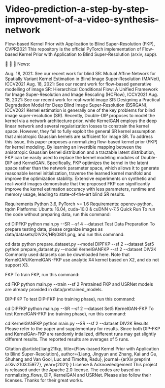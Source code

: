 # Video-prediction-a-step-by-step-improvement-of-a-video-synthesis-network
Flow-based Kernel Prior with Application to Blind Super-Resolution (FKP), CVPR2021
This repository is the official PyTorch implementation of Flow-based Kernel Prior with Application to Blind Super-Resolution (arxiv, supp).

🚀 🚀 🚀 News:

Aug. 18, 2021: See our recent work for blind SR: Mutual Affine Network for Spatially Variant Kernel Estimation in Blind Image Super-Resolution (MANet), ICCV2021
Aug. 18, 2021: See our recent work for flow-based generative modelling of image SR: Hierarchical Conditional Flow: A Unified Framework for Image Super-Resolution and Image Rescaling (HCFlow), ICCV2021
Aug. 18, 2021: See our recent work for real-world image SR: Designing a Practical Degradation Model for Deep Blind Image Super-Resolution (BSRGAN), ICCV2021
Kernel estimation is generally one of the key problems for blind image super-resolution (SR). Recently, Double-DIP proposes to model the kernel via a network architecture prior, while KernelGAN employs the deep linear network and several regularization losses to constrain the kernel space. However, they fail to fully exploit the general SR kernel assumption that anisotropic Gaussian kernels are sufficient for image SR. To address this issue, this paper proposes a normalizing flow-based kernel prior (FKP) for kernel modeling. By learning an invertible mapping between the anisotropic Gaussian kernel distribution and a tractable latent distribution, FKP can be easily used to replace the kernel modeling modules of Double-DIP and KernelGAN. Specifically, FKP optimizes the kernel in the latent space rather than the network parameter space, which allows it to generate reasonable kernel initialization, traverse the learned kernel manifold and improve the optimization stability. Extensive experiments on synthetic and real-world images demonstrate that the proposed FKP can significantly improve the kernel estimation accuracy with less parameters, runtime and memory usage, leading to state-of-the-art blind SR results.



Requirements
Python 3.6, PyTorch >= 1.6
Requirements: opencv-python, tqdm
Platforms: Ubuntu 16.04, cuda-10.0 & cuDNN v-7.5
Quick Run
To run the code without preparing data, run this command:

cd DIPFKP
python main.py --SR --sf 4 --dataset Test
Data Preparation
To prepare testing data, please organize images as data/datasets/DIV2K/HR/0801.png, and run this command:

cd data
python prepare_dataset.py --model DIPFKP --sf 2 --dataset Set5
python prepare_dataset.py --model KernelGANFKP --sf 2 --dataset DIV2K
Commonly used datasets can be downloaded here. Note that KernelGAN/KernelGAN-FKP use analytic X4 kernel based on X2, and do not support X3.

FKP
To train FKP, run this command:

cd FKP
python main.py --train --sf 2
Pretrained FKP and USRNet models are already provided in data/pretrained_models.

DIP-FKP
To test DIP-FKP (no training phase), run this command:

cd DIPFKP
python main.py --SR --sf 2 --dataset Set5
KernelGAN-FKP
To test KernelGAN-FKP (no training phase), run this command:

cd KernelGANFKP
python main.py --SR --sf 2 --dataset DIV2K
Results
Please refer to the paper and supplementary for results. Since both DIP-FKP and KernelGAn-FKP are randomly intialized, different runs may get slightly different results. The reported results are averages of 5 runs.

Citation
@article{liang21fkp,
  title={Flow-based Kernel Prior with Application to Blind Super-Resolution},
  author={Liang, Jingyun and Zhang, Kai and Gu, Shuhang and Van Gool, Luc and Timofte, Radu},
  journal={arXiv preprint arXiv:2103.15977},
  year={2021}
}
License & Acknowledgement
This project is released under the Apache 2.0 license. The codes are based on normalizing_flows, DIP, KernelGAN and USRNet. Please also follow their licenses. Thanks for their great works.
